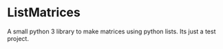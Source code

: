 # ListMatrices
A small python 3 library to make matrices using python lists. Its just a test project.
